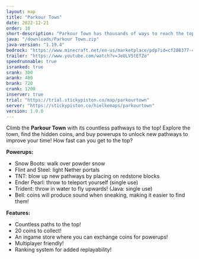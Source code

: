 ```yaml
---
layout: map
title: "Parkour Town"
date: 2022-12-21
order: 10
short-description: "Parkour Town has thousands of ways to reach the top, can you find the fastest one?"
java: "/downloads/Parkour Town.zip"
java-version: "1.19.4"
bedrock: "https://www.minecraft.net/en-us/marketplace/pdp?id=cf288377-426a-4938-95f7-a2b0f3c9ca1f"
trailer: "https://www.youtube.com/watch?v=JeULV5tEfZo"
speedrunnable: true
isranked: true
srank: 300
arank: 480
brank: 720
crank: 1200
inserver: true
trial: "https://trial.stickypiston.co/map/parkourtown"
server: "https://stickypiston.co/hielkemaps/parkourtown"
version: 1.0.0
---
```


Climb the **Parkour Town** with its countless pathways to the top!
Explore the town, find the hidden coins, and buy powerups to unlock new pathways to improve your time!
How fast can you get to the top?

**Powerups:**
- Snow Boots: walk over powder snow
- Flint and Steel: light Nether portals
- TNT: blow up new pathways by placing on redstone blocks
- Ender Pearl: throw to teleport yourself (single use)
- Trident: throw in water to fly upwards! (Java: single use)
- Bell: coins will produce sound when sneaking, making it easier to find them!

**Features:**
- Countless paths to the top!
- 20 coins to collect!
- An ingame store where you can exchange coins for powerups!
- Multiplayer friendly!
- Ranking system for added replayability!